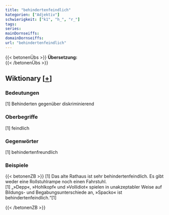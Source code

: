 ```yaml
---
title: "behindertenfeindlich"
kategorien: ["Adjektiv"]
schwierigkeit: ["k1", "h_", "r_"]
tags:
series:
mainDornseiffs:
domainDornseiffs:
url: "behindertenfeindlich"
---
```


{{< betonenÜbs >}}
**Übersetzung:**  
{{< /betonenÜbs >}}

## Wiktionary [[+](https://de.wiktionary.org/wiki/behindertenfeindlich)]

### Bedeutungen
[1] Behinderten gegenüber diskriminierend  

### Oberbegriffe
[1] feindlich  

### Gegenwörter
[1] behindertenfreundlich  

### Beispiele
{{< betonenZB >}}
[1] Das alte Rathaus ist sehr behindertenfeindlich. Es gibt weder eine Rollstuhlrampe noch einen Fahrstuhl.  
[1] „»Depp«, »Hohlkopf« und »Vollidiot« spielen in unakzeptabler Weise auf Bildungs- und Begabungsunterschiede an, »Spacko« ist behindertenfeindlich.“[1]  

{{< /betonenZB >}}

